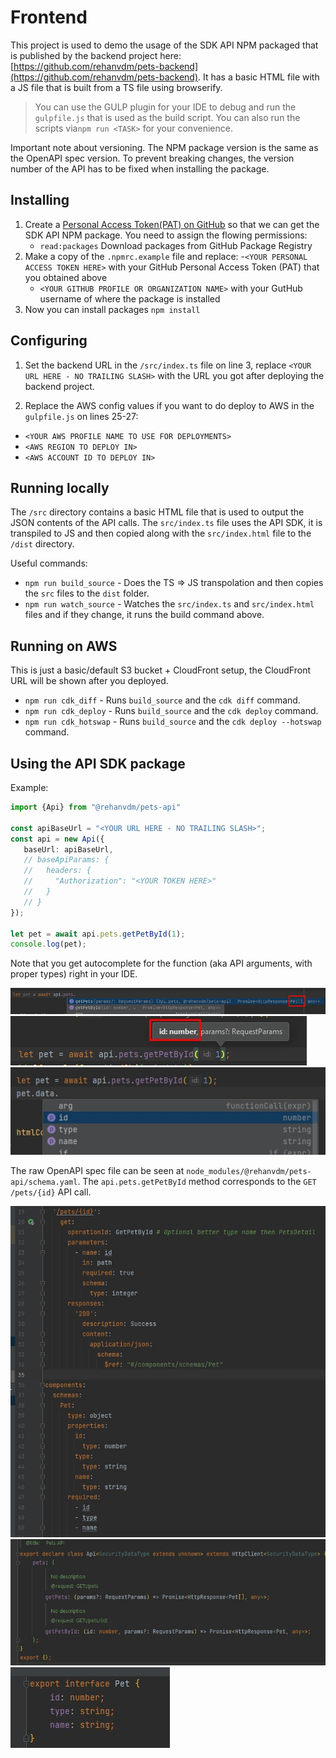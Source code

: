 # Frontend 

This project is used to demo the usage of the SDK API NPM packaged that is published by the backend project here: 
[https://github.com/rehanvdm/pets-backend](https://github.com/rehanvdm/pets-backend). It has a basic HTML file with
a JS file that is built from a TS file using browserify. 

> You can use the GULP plugin for your IDE to debug and run the `gulpfile.js` that is used as the build script. 
You can also run the scripts via`npm run <TASK>`  for your convenience.

Important note about versioning. The NPM package version is the same as the OpenAPI spec version. To prevent breaking
changes, the version number of the API has to be fixed when installing the package.

## Installing

1. Create a [Personal Access Token(PAT) on GitHub](https://docs.github.com/en/authentication/keeping-your-account-and-data-secure/creating-a-personal-access-token#creating-a-token)
   so that we can get the SDK API NPM package. You need to assign the flowing permissions:
   - `read:packages` Download packages from GitHub Package Registry
2. Make a copy of the `.npmrc.example` file and replace:
   -`<YOUR PERSONAL ACCESS TOKEN HERE>` with your GitHub Personal Access Token (PAT) that you obtained above
   - `<YOUR GITHUB PROFILE OR ORGANIZATION NAME>` with your GutHub username of where the package is installed
3. Now you can install packages `npm install`

## Configuring

1. Set the backend URL in the `/src/index.ts` file on line 3, replace `<YOUR URL HERE - NO TRAILING SLASH>` with the URL 
you got after deploying the backend project.

2. Replace the AWS config values if you want to do deploy to AWS in the `gulpfile.js` on lines 25-27:
  - `<YOUR AWS PROFILE NAME TO USE FOR DEPLOYMENTS>`
  - `<AWS REGION TO DEPLOY IN>`
  - `<AWS ACCOUNT ID TO DEPLOY IN>`

## Running locally

The `/src` directory contains a basic HTML file that is used to output the JSON contents of the API calls. The `src/index.ts`
file uses the API SDK, it is transpiled to JS and then copied along with the `src/index.html` file to the `/dist` directory. 

Useful commands: 

- `npm run build_source` - Does the TS => JS transpolation and then copies the `src` files to the `dist` folder.
- `npm run watch_source` - Watches the `src/index.ts` and `src/index.html` files and if they change, it runs the build 
   command above.

## Running on AWS

This is just a basic/default S3 bucket + CloudFront setup, the CloudFront URL will be shown after you deployed. 

- `npm run cdk_diff` - Runs `build_source` and the `cdk diff` command.
- `npm run cdk_deploy` - Runs `build_source` and the `cdk deploy` command.
- `npm run cdk_hotswap` - Runs `build_source` and the `cdk deploy --hotswap` command.

## Using the API SDK package

Example:
```typescript
import {Api} from "@rehanvdm/pets-api"

const apiBaseUrl = "<YOUR URL HERE - NO TRAILING SLASH>";
const api = new Api({
   baseUrl: apiBaseUrl,
   // baseApiParams: {
   //   headers: {
   //     "Authorization": "<YOUR TOKEN HERE>"
   //   }
   // }
});

let pet = await api.pets.getPetById(1);
console.log(pet);
 ```

Note that you get autocomplete for the function (aka API arguments, with proper types) right in your IDE.

![img.png](.images/img1.jpg)
![img.png](.images/img2.jpg)
![img.png](.images/img3.jpg)

The raw OpenAPI spec file can be seen at `node_modules/@rehanvdm/pets-api/schema.yaml`. The `api.pets.getPetById` 
method corresponds to the `GET /pets/{id}` API call. 

![img.png](.images/img4.jpg)
![img.png](.images/img5.jpg)
![img.png](.images/img6.jpg)
